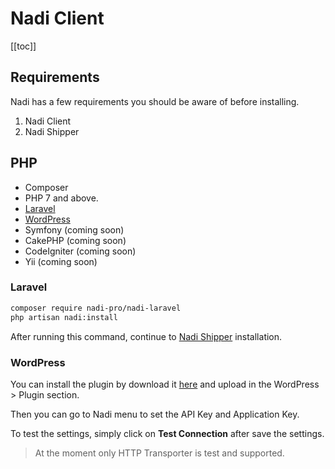 # Nadi Client

[[toc]]

## Requirements

Nadi has a few requirements you should be aware of before installing.

1. Nadi Client
2. Nadi Shipper

## PHP

- Composer
- PHP 7 and above.
- [Laravel](#laravel)
- [WordPress](#wordpress)
- Symfony (coming soon)
- CakePHP (coming soon)
- CodeIgniter (coming soon)
- Yii (coming soon)

### Laravel

```bash
composer require nadi-pro/nadi-laravel
php artisan nadi:install
```

After running this command, continue to [Nadi Shipper](/1.0/installation-nadi-shipper.html) installation.

### WordPress

You can install the plugin by download it [here](https://github.com/nadi-pro/nadi-wordpress/releases/latest) and upload in the WordPress > Plugin section.

Then you can go to Nadi menu to set the API Key and Application Key.

To test the settings, simply click on **Test Connection** after save the settings.

> At the moment only HTTP Transporter is test and supported.

